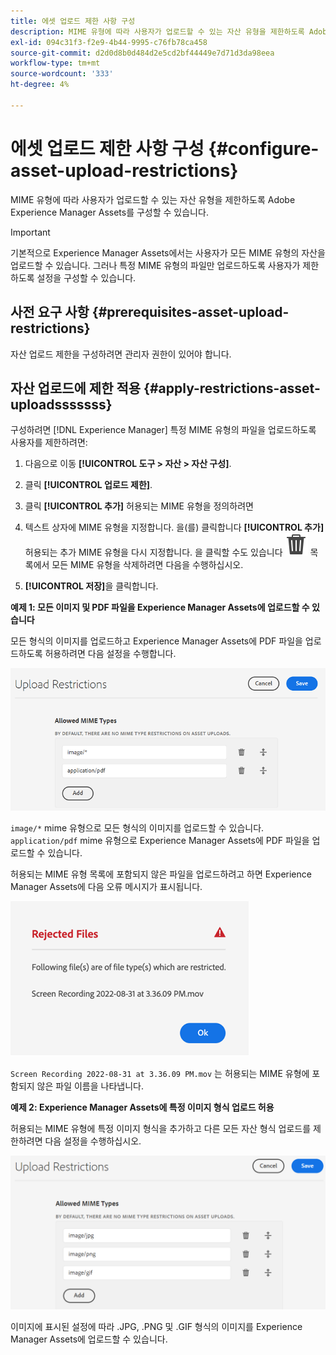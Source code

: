 ```yaml
---
title: 에셋 업로드 제한 사항 구성
description: MIME 유형에 따라 사용자가 업로드할 수 있는 자산 유형을 제한하도록 Adobe Experience Manager Assets를 구성합니다. 원치 않는 포맷과 악성 파일이 우발적으로 업로드되는 것을 방지할 수 있습니다.
exl-id: 094c31f3-f2e9-4b44-9995-c76fb78ca458
source-git-commit: d2d0d8b0d484d2e5cd2bf44449e7d71d3da98eea
workflow-type: tm+mt
source-wordcount: '333'
ht-degree: 4%

---
```


# 에셋 업로드 제한 사항 구성 {#configure-asset-upload-restrictions}

MIME 유형에 따라 사용자가 업로드할 수 있는 자산 유형을 제한하도록 Adobe Experience Manager Assets를 구성할 수 있습니다.

>[!IMPORTANT]
>
>기본적으로 Experience Manager Assets에서는 사용자가 모든 MIME 유형의 자산을 업로드할 수 있습니다. 그러나 특정 MIME 유형의 파일만 업로드하도록 사용자가 제한하도록 설정을 구성할 수 있습니다.

## 사전 요구 사항 {#prerequisites-asset-upload-restrictions}

자산 업로드 제한을 구성하려면 관리자 권한이 있어야 합니다.

## 자산 업로드에 제한 적용 {#apply-restrictions-asset-uploadsssssss}

구성하려면 [!DNL Experience Manager] 특정 MIME 유형의 파일을 업로드하도록 사용자를 제한하려면:

1. 다음으로 이동 **[!UICONTROL 도구 > 자산 > 자산 구성]**.

1. 클릭 **[!UICONTROL 업로드 제한]**.

1. 클릭 **[!UICONTROL 추가]** 허용되는 MIME 유형을 정의하려면

1. 텍스트 상자에 MIME 유형을 지정합니다. 을(를) 클릭합니다 **[!UICONTROL 추가]** 허용되는 추가 MIME 유형을 다시 지정합니다. 을 클릭할 수도 있습니다 ![아이콘 삭제](assets/delete-icon.svg) 목록에서 모든 MIME 유형을 삭제하려면 다음을 수행하십시오.

1. **[!UICONTROL 저장]**&#x200B;을 클릭합니다.

**예제 1: 모든 이미지 및 PDF 파일을 Experience Manager Assets에 업로드할 수 있습니다**

모든 형식의 이미지를 업로드하고 Experience Manager Assets에 PDF 파일을 업로드하도록 허용하려면 다음 설정을 수행합니다.

![에셋 업로드 제한 사항](assets/asset-upload-restrictions.png)

`image/*` mime 유형으로 모든 형식의 이미지를 업로드할 수 있습니다. `application/pdf` mime 유형으로 Experience Manager Assets에 PDF 파일을 업로드할 수 있습니다.

허용되는 MIME 유형 목록에 포함되지 않은 파일을 업로드하려고 하면 Experience Manager Assets에 다음 오류 메시지가 표시됩니다.

![제한된 파일](assets/asset-upload-restricted-files.png)

`Screen Recording 2022-08-31 at 3.36.09 PM.mov` 는 허용되는 MIME 유형에 포함되지 않은 파일 이름을 나타냅니다.

**예제 2: Experience Manager Assets에 특정 이미지 형식 업로드 허용**

허용되는 MIME 유형에 특정 이미지 형식을 추가하고 다른 모든 자산 형식 업로드를 제한하려면 다음 설정을 수행하십시오.

![자산 제한](assets/asset-restrictions.png)

이미지에 표시된 설정에 따라 .JPG, .PNG 및 .GIF 형식의 이미지를 Experience Manager Assets에 업로드할 수 있습니다.
